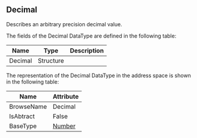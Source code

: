 <!-- datatype -->
## Decimal
Describes an arbitrary precision decimal value.  
<!-- end of description -->
The fields of the Decimal DataType are defined in the following table:  

|Name|Type|Description|
|---|---|---|
|Decimal|Structure||

The representation of the Decimal DataType in the address space is shown in the following table:  

|Name|Attribute|
|---|---|
|BrowseName|Decimal|
|IsAbtract|False|
|BaseType|[Number](../../../Part3/DataTypes/Number/readme.md)|

